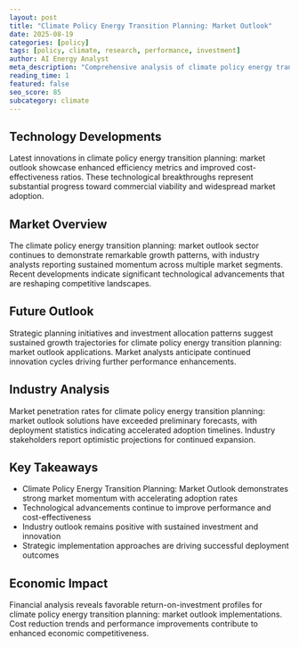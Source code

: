 ```yaml
---
layout: post
title: "Climate Policy Energy Transition Planning: Market Outlook"
date: 2025-08-19
categories: [policy]
tags: [policy, climate, research, performance, investment]
author: AI Energy Analyst
meta_description: "Comprehensive analysis of climate policy energy transition planning: market outlook covering market trends, technology developments, and industry outlook. Discover key insights and future projections."
reading_time: 1
featured: false
seo_score: 85
subcategory: climate
---
```


## Technology Developments

Latest innovations in climate policy energy transition planning: market outlook showcase enhanced efficiency metrics and improved cost-effectiveness ratios. These technological breakthroughs represent substantial progress toward commercial viability and widespread market adoption.

## Market Overview

The climate policy energy transition planning: market outlook sector continues to demonstrate remarkable growth patterns, with industry analysts reporting sustained momentum across multiple market segments. Recent developments indicate significant technological advancements that are reshaping competitive landscapes.

## Future Outlook

Strategic planning initiatives and investment allocation patterns suggest sustained growth trajectories for climate policy energy transition planning: market outlook applications. Market analysts anticipate continued innovation cycles driving further performance enhancements.

## Industry Analysis

Market penetration rates for climate policy energy transition planning: market outlook solutions have exceeded preliminary forecasts, with deployment statistics indicating accelerated adoption timelines. Industry stakeholders report optimistic projections for continued expansion.

## Key Takeaways

- Climate Policy Energy Transition Planning: Market Outlook demonstrates strong market momentum with accelerating adoption rates
- Technological advancements continue to improve performance and cost-effectiveness
- Industry outlook remains positive with sustained investment and innovation
- Strategic implementation approaches are driving successful deployment outcomes

## Economic Impact

Financial analysis reveals favorable return-on-investment profiles for climate policy energy transition planning: market outlook implementations. Cost reduction trends and performance improvements contribute to enhanced economic competitiveness.

